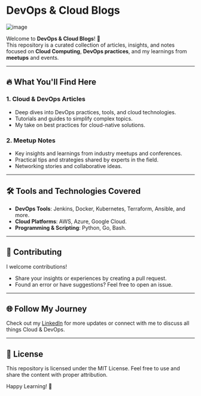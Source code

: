# **DevOps & Cloud Blogs**

![image](https://github.com/user-attachments/assets/ce52b537-c799-4da8-a1a1-95b09d4c7dce)

Welcome to **DevOps & Cloud Blogs**! 🚀  
This repository is a curated collection of articles, insights, and notes focused on **Cloud Computing**, **DevOps practices**, and my learnings from **meetups** and events.  

---

## 🔥 What You'll Find Here  
### 1. **Cloud & DevOps Articles**  
   - Deep dives into DevOps practices, tools, and cloud technologies.  
   - Tutorials and guides to simplify complex topics.  
   - My take on best practices for cloud-native solutions.  

### 2. **Meetup Notes**  
   - Key insights and learnings from industry meetups and conferences.  
   - Practical tips and strategies shared by experts in the field.  
   - Networking stories and collaborative ideas.  

---

## 🛠️ Tools and Technologies Covered  
- **DevOps Tools**: Jenkins, Docker, Kubernetes, Terraform, Ansible, and more.  
- **Cloud Platforms**: AWS, Azure, Google Cloud.  
- **Programming & Scripting**: Python, Go, Bash.  

---

## 🤝 Contributing  
I welcome contributions!  
- Share your insights or experiences by creating a pull request.  
- Found an error or have suggestions? Feel free to open an issue.  

---

## 🌐 Follow My Journey  
Check out my [LinkedIn](https://www.linkedin.com/in/sahil-cloudgeek/) for more updates or connect with me to discuss all things Cloud & DevOps.

---

## 📜 License  
This repository is licensed under the MIT License. Feel free to use and share the content with proper attribution.

Happy Learning! 🌟  
